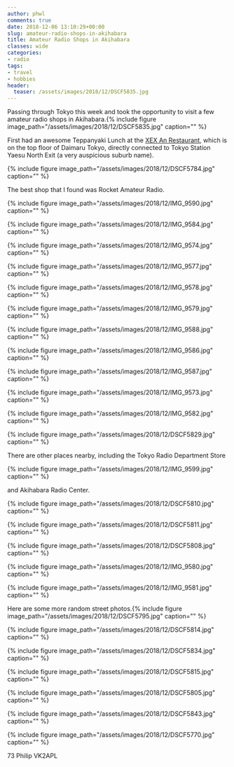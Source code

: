 ```yaml
---
author: phwl
comments: true
date: 2018-12-06 13:10:29+00:00
slug: amateur-radio-shops-in-akihabara
title: Amateur Radio Shops in Akihabara
classes: wide
categories:
- radio
tags:
- travel
- hobbies
header:
  teaser: /assets/images/2018/12/DSCF5835.jpg
---
```


Passing through Tokyo this week and took the opportunity to visit a few amateur radio shops in Akihabara.{% include figure image_path="/assets/images/2018/12/DSCF5835.jpg" caption="" %}

First had an awesome Teppanyaki Lunch at the [XEX An Restaurant](http://www.xexgroup.jp/tokyo), which is on the top floor of Daimaru Tokyo, directly connected to Tokyo Station Yaesu North Exit (a very auspicious suburb name).

{% include figure image_path="/assets/images/2018/12/DSCF5784.jpg" caption="" %}



The best shop that I found was Rocket Amateur Radio.



{% include figure image_path="/assets/images/2018/12/IMG_9590.jpg" caption="" %}

{% include figure image_path="/assets/images/2018/12/IMG_9584.jpg" caption="" %}

{% include figure image_path="/assets/images/2018/12/IMG_9574.jpg" caption="" %}

{% include figure image_path="/assets/images/2018/12/IMG_9577.jpg" caption="" %}

{% include figure image_path="/assets/images/2018/12/IMG_9578.jpg" caption="" %}

{% include figure image_path="/assets/images/2018/12/IMG_9579.jpg" caption="" %}

{% include figure image_path="/assets/images/2018/12/IMG_9588.jpg" caption="" %}

{% include figure image_path="/assets/images/2018/12/IMG_9586.jpg" caption="" %}

{% include figure image_path="/assets/images/2018/12/IMG_9587.jpg" caption="" %}

{% include figure image_path="/assets/images/2018/12/IMG_9573.jpg" caption="" %}

{% include figure image_path="/assets/images/2018/12/IMG_9582.jpg" caption="" %}

{% include figure image_path="/assets/images/2018/12/DSCF5829.jpg" caption="" %}

There are other places nearby, including the Tokyo Radio Department Store



{% include figure image_path="/assets/images/2018/12/IMG_9599.jpg" caption="" %}

and Akihabara Radio Center.



{% include figure image_path="/assets/images/2018/12/DSCF5810.jpg" caption="" %}

{% include figure image_path="/assets/images/2018/12/DSCF5811.jpg" caption="" %}

{% include figure image_path="/assets/images/2018/12/DSCF5808.jpg" caption="" %}

{% include figure image_path="/assets/images/2018/12/IMG_9580.jpg" caption="" %}

{% include figure image_path="/assets/images/2018/12/IMG_9581.jpg" caption="" %}

Here are some more random street photos.{% include figure image_path="/assets/images/2018/12/DSCF5795.jpg" caption="" %}

{% include figure image_path="/assets/images/2018/12/DSCF5814.jpg" caption="" %}

{% include figure image_path="/assets/images/2018/12/DSCF5834.jpg" caption="" %}

{% include figure image_path="/assets/images/2018/12/DSCF5815.jpg" caption="" %}

{% include figure image_path="/assets/images/2018/12/DSCF5805.jpg" caption="" %}

{% include figure image_path="/assets/images/2018/12/DSCF5843.jpg" caption="" %}

{% include figure image_path="/assets/images/2018/12/DSCF5770.jpg" caption="" %}

73 Philip VK2APL
